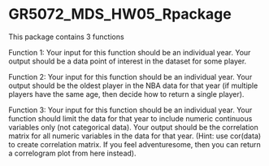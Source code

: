 # GR5072_MDS_HW05_Rpackage
This package contains 3 functions

Function 1: Your input for this function should be an individual year. Your output should be a data point of interest in the dataset for some player.

Function 2: Your input for this function should be an individual year. Your output should be the oldest player in the NBA data for that year (if multiple players have the same age, then decide how to return a single player).

Function 3: Your input for this function should be an individual year. Your function should limit the data for that year to include numeric continuous variables only (not categorical data). Your output should be the correlation matrix for all numeric variables in the data for that year. (Hint: use cor(data) to create correlation matrix. If you feel adventuresome, then you can return a correlogram plot from here instead).
